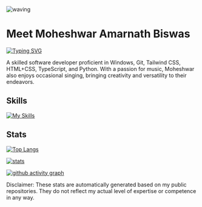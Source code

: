 ![waving](https://capsule-render.vercel.app/api?type=waving&color=timeGradient)

# Meet Moheshwar Amarnath Biswas

[![Typing SVG](https://readme-typing-svg.demolab.com?font=Lato&weight=100&pause=1000&center=true&width=435&lines=Full-stack+developer;Always+learning;From+Bangladesh+%F0%9F%87%A7%F0%9F%87%A9)](https://git.io/typing-svg)

A skilled software developer proficient in Windows, Git, Tailwind CSS, HTML+CSS, TypeScript, and Python. With a passion for music, Moheshwar also enjoys occasional singing, bringing creativity and versatility to their endeavors.

## Skills

[![My Skills](https://skillicons.dev/icons?i=bash,powershell,linux,c,py,html,css,js,ts,md,bootstrap,tailwind,vscode,git,github,vite,ps,pr,discord,twitter,stackoverflow,azure,cloudflare,vercel)](https://skillicons.dev)

## Stats

[![Top Langs](https://github-readme-stats.vercel.app/api/top-langs?username=fluentmoheshwar&show_icons=true&theme=vue-dark&locale=en&layout=compact)](https://github.com/anuraghazra/github-readme-stats)

[![stats](https://github-readme-stats.vercel.app/api?username=fluentmoheshwar&show_icons=true&theme=vue-dark)](https://github.com/anuraghazra/github-readme-stats)

[![github activity graph](https://githubactivitygraph.vercel.app/graph?username=fluentmoheshwar&theme=vue)](https://github.com/fluentmoheshwar/githubactivitygraph)

Disclaimer: These stats are automatically generated based on my public repositories. They do not reflect my actual level of expertise or competence in any way.

